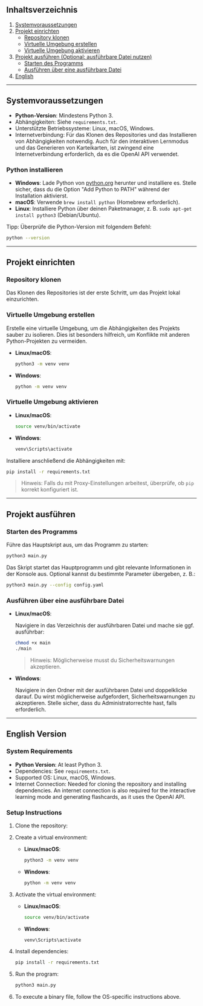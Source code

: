 
## Inhaltsverzeichnis
1. [Systemvoraussetzungen](#systemvoraussetzungen)
2. [Projekt einrichten](#projekt-einrichten)
    - [Repository klonen](#repository-klonen)
    - [Virtuelle Umgebung erstellen](#virtuelle-umgebung-erstellen)
    - [Virtuelle Umgebung aktivieren](#virtuelle-umgebung-aktivieren)
3. [Projekt ausführen (Optional: ausführbare Datei nutzen)](#projekt-ausf%C3%BChren)
    - [Starten des Programms](#starten-des-programms)
    - [Ausführen über eine ausführbare Datei](#ausf%C3%BChren-%C3%BCber-eine-ausf%C3%BChrbare-datei)
4. [English](#english-version)

---


<a name="systemvoraussetzungen"></a>
## Systemvoraussetzungen

- **Python-Version**: Mindestens Python 3.
- Abhängigkeiten: Siehe `requirements.txt`.
- Unterstützte Betriebssysteme: Linux, macOS, Windows.
- Internetverbindung: Für das Klonen des Repositories und das Installieren von Abhängigkeiten notwendig. Auch für den interaktiven Lernmodus und das Generieren von Karteikarten, ist zwingend eine Internetverbindung erforderlich, da es die OpenAI API verwendet.

### Python installieren

- **Windows**: Lade Python von [python.org](https://www.python.org/downloads/) herunter und installiere es. Stelle sicher, dass du die Option "Add Python to PATH" während der Installation aktivierst.
- **macOS**: Verwende `brew install python` (Homebrew erforderlich).
- **Linux**: Installiere Python über deinen Paketmanager, z. B. `sudo apt-get install python3` (Debian/Ubuntu).

Tipp: Überprüfe die Python-Version mit folgendem Befehl:

```bash
python --version
```

---

<a name="projekt-einrichten"></a>
## Projekt einrichten

### Repository klonen

Das Klonen des Repositories ist der erste Schritt, um das Projekt lokal einzurichten.


### Virtuelle Umgebung erstellen

Erstelle eine virtuelle Umgebung, um die Abhängigkeiten des Projekts sauber zu isolieren. Dies ist besonders hilfreich, um Konflikte mit anderen Python-Projekten zu vermeiden.

- **Linux/macOS**:

  ```bash
  python3 -m venv venv
  ```

- **Windows**:

  ```bash
  python -m venv venv
  ```

### Virtuelle Umgebung aktivieren

- **Linux/macOS**:

  ```bash
  source venv/bin/activate
  ```

- **Windows**:

  ```bash
  venv\Scripts\activate
  ```

Installiere anschließend die Abhängigkeiten mit:

```bash
pip install -r requirements.txt
```

> Hinweis: Falls du mit Proxy-Einstellungen arbeitest, überprüfe, ob `pip` korrekt konfiguriert ist.

---

<a name="projekt-ausf%C3%BChren"></a>
## Projekt ausführen

### Starten des Programms

Führe das Hauptskript aus, um das Programm zu starten:

```bash
python3 main.py
```

Das Skript startet das Hauptprogramm und gibt relevante Informationen in der Konsole aus. Optional kannst du bestimmte Parameter übergeben, z. B.:

```bash
python3 main.py --config config.yaml
```

### Ausführen über eine ausführbare Datei

- **Linux/macOS**:

  Navigiere in das Verzeichnis der ausführbaren Datei und mache sie ggf. ausführbar:

  ```bash
  chmod +x main
  ./main
  ```

  > Hinweis: Möglicherweise musst du Sicherheitswarnungen akzeptieren.

- **Windows**:

  Navigiere in den Ordner mit der ausführbaren Datei und doppelklicke darauf. Du wirst möglicherweise aufgefordert, Sicherheitswarnungen zu akzeptieren. Stelle sicher, dass du Administratorrechte hast, falls erforderlich.

---

<a name="english-version"></a>
## English Version

### System Requirements

- **Python Version**: At least Python 3.
- Dependencies: See `requirements.txt`.
- Supported OS: Linux, macOS, Windows.
- Internet Connection: Needed for cloning the repository and installing dependencies. An internet connection is also required for the interactive learning mode and generating flashcards, as it uses the OpenAI API.

### Setup Instructions

1. Clone the repository:

2. Create a virtual environment:

   - **Linux/macOS**:

     ```bash
     python3 -m venv venv
     ```

   - **Windows**:

     ```bash
     python -m venv venv
     ```

3. Activate the virtual environment:

   - **Linux/macOS**:

     ```bash
     source venv/bin/activate
     ```

   - **Windows**:

     ```bash
     venv\Scripts\activate
     ```

4. Install dependencies:

   ```bash
   pip install -r requirements.txt
   ```

5. Run the program:

   ```bash
   python3 main.py
   ```

6. To execute a binary file, follow the OS-specific instructions above.



